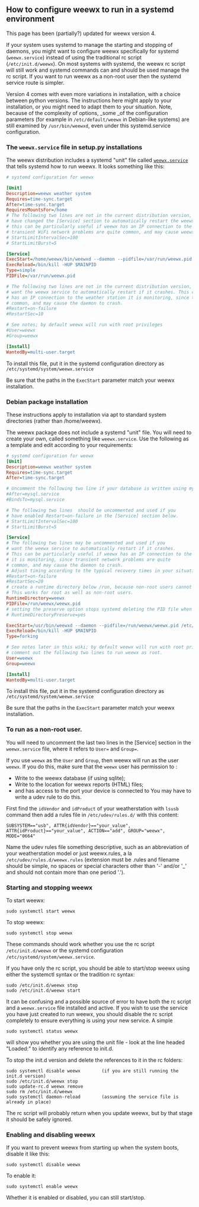 ## How to configure weewx to run in a systemd environment

This page has been (partially?) updated for weewx version 4.

If your system uses systemd to manage the starting and stopping of daemons, you might want to configure weewx specifically for systemd (`weewx.service`) instead of using the traditional rc script (`/etc/init.d/weewx`).  On most systems with systemd, the weewx rc script will still work and systemd commands can and should be used manage the rc script.
If you want to run weewx as a non-root user then the systemd service route is simpler.

Version 4 comes with even more variations in installation, with a choice between python versions.
The instructions here might apply to your installation, or you might need to adapt them to your situation.
Note, because of the complexity of options, _some _of the configuration parameters (for example in `/etc/default/weewx` in Debian-like systems) are still examined by `/usr/bin/weewxd`, even under this systemd.service configuration.

### The `weewx.service` file in setup.py installations

The weewx distribution includes a systemd "unit" file called [`weewx.service`](https://github.com/weewx/weewx/blob/master/util/systemd/weewx.service) that tells systemd how to run weewx.  It looks something like this:

```ini
# systemd configuration for weewx

[Unit]
Description=weewx weather system
Requires=time-sync.target
After=time-sync.target
RequiresMountsFor=/home
# The following two lines are not in the current distribution version, but should be uncommented and used if you
# have changed the [Service] section to automatically restart the weewx service if it crashes. As noted below,
# this can be particularly useful if weewx has an IP connection to the weather station it is monitoring, since
# transient WiFi network problems are quite common, and may cause weewx to crash.
# StartLimitIntervalSec=100
# StartLimitBurst=5

[Service]
ExecStart=/home/weewx/bin/weewxd --daemon --pidfile=/var/run/weewx.pid /home/weewx/weewx.conf
ExecReload=/bin/kill -HUP $MAINPID
Type=simple
PIDFile=/var/run/weewx.pid

# The following two lines are not in the current distribution version, but may be uncommented and used if you
# want the weewx service to automatically restart if it crashes. This can be particularly useful if weewx
# has an IP connection to the weather station it is monitoring, since transient network problems are quite
# common, and may cause the daemon to crash.
#Restart=on-failure
#RestartSec=10

# See notes; by default weewx will run with root privileges
#User=weewx
#Group=weewx

[Install]
WantedBy=multi-user.target
```

To install this file, put it in the systemd configuration directory as `/etc/systemd/system/weewx.service`

Be sure that the paths in the `ExecStart` parameter match your weewx installation.

### Debian package installation
These instructions apply to installation via apt to standard system directories (rather than /home/weewx).

The weewx package does not include a systemd "unit" file.
You will need to create your own, called something like `weewx.service`.
Use the following as a template and edit according to your requirements:
```ini
# systemd configuration for weewx
[Unit]
Description=weewx weather system
Requires=time-sync.target
After=time-sync.target

# Uncomment the following two line if your database is written using mysql or MariaDB on the same host
#After=mysql.service
#BindsTo=mysql.service

# The following two lines  should be uncommented and used if you
# have enabled Restart=on-failure in the [Service] section below.
# StartLimitIntervalSec=100
# StartLimitBurst=5

[Service]
# The following two lines may be uncommented and used if you
# want the weewx service to automatically restart if it crashes.
# This can be particularly useful if weewx has an IP connection to the weather station
# it is monitoring, since transient network problems are quite
# common, and may cause the daemon to crash.
# Adjust timing according to the typical recovery times in your situation
#Restart=on-failure
#RestartSec=20
# create a runtime directory below /run, because non-root users cannot create a file in /run itself
# This works for root as well as non-root users.
RuntimeDirectory=weewx
PIDFile=/run/weewx/weewx.pid
# setting the preserve option stops systemd deleting the PID file when weewx exits (debugging only)
# RuntimeDirectoryPreserve=yes

ExecStart=/usr/bin/weewxd --daemon --pidfile=/run/weewx/weewx.pid /etc/weewx/weewx.conf
ExecReload=/bin/kill -HUP $MAINPID
Type=forking

# See notes later in this wiki; by default weewx will run with root privileges, so
# comment out the following two lines to run weewx as root.
User=weewx
Group=weewx

[Install]
WantedBy=multi-user.target
```

To install this file, put it in the systemd configuration directory as `/etc/systemd/system/weewx.service`

Be sure that the paths in the `ExecStart` parameter match your weewx installation.

### To run as a non-root user.

You will need to uncomment the last two lines in the [Service] section in the `weewx.service` file, where it refers to  `User=` and `Group=`.

If you use `weewx` as the `User` and `Group`, then weewx will run as the user `weewx`. If you do this, make sure that the `weewx` user has permission to :
- Write to the weewx database (if using sqlite);
- Write to the location for weewx reports (HTML) files;
- and has access to the port your device is connected to You may have to write a udev rule to do this.

First find the `idVendor` and `idProduct` of your weatherstation with `lsusb` command then  add a rules file in `/etc/udev/rules.d/` with this content:

```shell
SUBSYSTEM=="usb", ATTR{idVendor}=="your_value", ATTR{idProduct}=="your_value", ACTION=="add", GROUP="weewx", MODE="0664"
```
Name the udev rules file something descriptive, such as an abbreviation of your weatherstation model or just weewx.rules, a la `/etc/udev/rules.d/weewx.rules` (extension must be .rules and filename should be simple, no spaces or special characters other than '-' and/or '_' and should not contain more than one period '.').

### Starting and stopping weewx

To start weewx:

    sudo systemctl start weewx

To stop weewx:

    sudo systemctl stop weewx

These commands should work whether you use the rc script `/etc/init.d/weewx` or the systemd configuration `/etc/systemd/system/weewx.service`.

If you have only the rc script, you should be able to start/stop weewx using either the systemctl syntax or the tradition rc syntax:

    sudo /etc/init.d/weewx stop
    sudo /etc/init.d/weewx start

It can be confusing and a possible source of error to have  both the rc script and a `weewx.service` file installed and active.
If you wish to use the service you have just created to run weewx, you should disable the rc script completely to ensure everything is using your new service.
A simple

    sudo systemctl status weewx

will show you whether you are using the unit file - look at the line headed "Loaded:" to identify any reference to init.d.

To stop the init.d version and delete the references to it in the rc folders:

    sudo systemctl disable weewx        (if you are still running the init.d version)
    sudo /etc/init.d/weewx stop
    sudo update-rc.d weewx remove
    sudo rm /etc/init.d/weewx
    sudo systemctl daemon-reload        (assuming the service file is already in place)

The rc script will probably return when you update weewx, but by that stage it should be safely ignored.

### Enabling and disabling weewx

If you want to prevent weewx from starting up when the system boots, disable it like this:

    sudo systemctl disable weewx

To enable it:

    sudo systemctl enable weewx

Whether it is enabled or disabled, you can still start/stop.